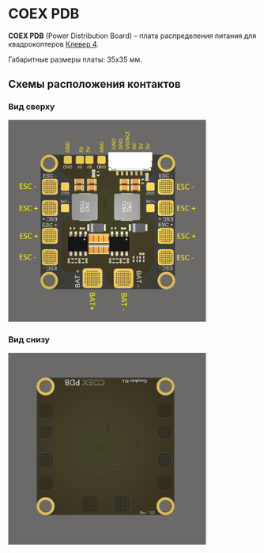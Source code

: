 # COEX PDB

**COEX PDB** (Power Distribution Board) – плата распределения питания для квадрокоптеров <a href="assemble_4_2.md">Клевер&nbsp;4</a>.

Габаритные размеры платы: 35x35 мм.

## Схемы расположения контактов

### Вид сверху

<img src="../assets/coex_pdb/coex-pdb-top.png" width=400 class=zoom>

### Вид снизу

<img src="../assets/coex_pdb/coex-pdb-bottom.png" width=400 class=zoom>
